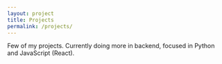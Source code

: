 ```yaml
---
layout: project
title: Projects
permalink: /projects/
---
```


Few of my projects. Currently doing more in backend, focused in Python and JavaScript (React).
